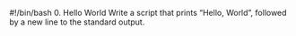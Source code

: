 #!/bin/bash
0. Hello World Write a script that prints “Hello, World”, followed by a new line to the standard output.

